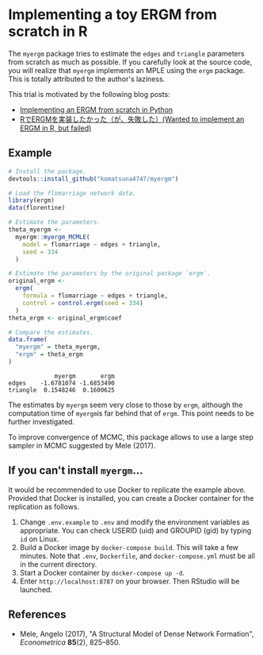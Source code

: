 # Implementing a toy ERGM from scratch in R

The `myergm` package tries to estimate the `edges` and `triangle` parameters from scratch as much as possible. 
If you carefully look at the source code, you will realize that `myergm` implements an MPLE using the `ergm` package. 
This is totally attributed to the author's laziness.

This trial is motivated by the following blog posts:
- [Implementing an ERGM from scratch in Python](https://computational-communication.com/ergm-python/)
- [RでERGMを実装したかった（が、失敗した）(Wanted to implement an ERGM in R, but failed)](http://meana0.hatenablog.com/entry/2019/12/21/120043)

## Example
```r
# Install the package.
devtools::install_github("komatsuna4747/myergm")

# Load the flomarriage network data.
library(ergm)
data(florentine)

# Estimate the parameters.
theta_myergm <- 
  myergm::myergm_MCMLE(
    model = flomarriage ~ edges + triangle,
    seed = 334
  )

# Estimate the parameters by the original package `ergm`.
original_ergm <- 
  ergm(
    formula = flomarriage ~ edges + triangle, 
    control = control.ergm(seed = 334)
  )
theta_ergm <- original_ergm$coef

# Compare the estimates.
data.frame(
  "myergm" = theta_myergm,
  "ergm" = theta_ergm
)
```

```
             myergm       ergm
edges    -1.6781074 -1.6853490
triangle  0.1548246  0.1600625
```

The estimates by `myergm` seem very close to those by `ergm`, although the computation time of `myergm`is far behind that of `ergm`.
This point needs to be further investigated.

To improve convergence of MCMC, this package allows to use a large step sampler in MCMC suggested by Mele (2017).

## If you can't install `myergm`...
It would be recommended to use Docker to replicate the example above. Provided that Docker is installed, you can create a Docker container for the replication as follows.

1. Change `.env.example` to `.env` and modify the environment variables as appropriate. You can check USERID (uid) and GROUPID (gid) by typing `id` on Linux.
1. Build a Docker image by `docker-compose build`. This will take a few minutes. Note that `.env`, `Dockerfile`, and `docker-compose.yml` must be all in the current directory.
1. Start a Docker container by `docker-compose up -d`.
1. Enter `http://localhost:8787` on your browser. Then RStudio will be launched. 

## References
- Mele, Angelo (2017), "A Structural Model of Dense Network Formation", *Econometrica* **85**(2), 825–850.
